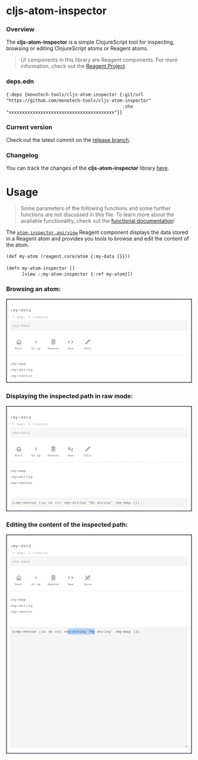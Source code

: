 
# cljs-atom-inspector

### Overview

The <strong>cljs-atom-inspector</strong> is a simple ClojureScript tool for inspecting,
browsing or editing ClojureScript atoms or Reagent atoms.

> UI components in this library are Reagent components. For more information, check out
  the [Reagent Project](https://github.com/reagent-project/reagent).

### deps.edn

```
{:deps {monotech-tools/cljs-atom-inspector {:git/url "https://github.com/monotech-tools/cljs-atom-inspector"
                                            :sha     "xxxxxxxxxxxxxxxxxxxxxxxxxxxxxxxxxxxxxxxx"}}
```

### Current version

Check out the latest commit on the [release branch](https://github.com/monotech-tools/cljs-atom-inspector/tree/release).

### Changelog

You can track the changes of the <strong>cljs-atom-inspector</strong> library [here](CHANGES.md).

# Usage

> Some parameters of the following functions and some further functions are not discussed in this file.
  To learn more about the available functionality, check out the [functional documentation](documentation/COVER.md)!

The [`atom-inspector.api/view`](documentation/cljs/atom-inspector/API.md#view)
Reagent component displays the data stored in a Reagent atom and provides you
tools to browse and edit the content of the atom.

```
(def my-atom (reagent.core/atom {:my-data {}}))

(defn my-atom-inspector []
      [view ::my-atom-inspector {:ref my-atom}])  
```

### Browsing an atom:

![preview](https://github.com/monotech-tools/cljs-atom-inspector/blob/release/resources/public/images/preview1.png?raw=true)

### Displaying the inspected path in raw mode:

![preview](https://github.com/monotech-tools/cljs-atom-inspector/blob/release/resources/public/images/preview2.png?raw=true)

### Editing the content of the inspected path:

![preview](https://github.com/monotech-tools/cljs-atom-inspector/blob/release/resources/public/images/preview3.png?raw=true)
